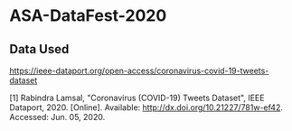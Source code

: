 # ASA-DataFest-2020

## Data Used
https://ieee-dataport.org/open-access/coronavirus-covid-19-tweets-dataset

[1] Rabindra Lamsal, "Coronavirus (COVID-19) Tweets Dataset", IEEE Dataport, 2020. [Online]. Available: http://dx.doi.org/10.21227/781w-ef42. Accessed: Jun. 05, 2020.
